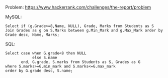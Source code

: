 Problem: https://www.hackerrank.com/challenges/the-report/problem

MySQL: 
```
Select if (g.Grade>=8,Name, NULL), Grade, Marks from Students as S Join Grades as g on S.Marks between g.Min_Mark and g.Max_Mark order by Grade desc, Name, Marks;  
```


SQL: 
```
Select case when G.grade<8 then NULL
            else S.name
       end, G.grade, S.marks from Students as S, Grades as G
where S.marks>=G.min_mark and S.marks<=G.max_mark
order by G.grade desc, S.name; 
```
